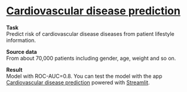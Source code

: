 # [Cardiovascular disease prediction](https://nanobelka-cardiovascular-disease-predic-cardio-streamlit-4hrfsl.streamlit.app/)

**Task**  
Predict risk of cardiovascular disease diseases from patient lifestyle information.

**Source data**  
From about 70,000 patients including gender, age, weight and so on.

**Result**  
Model with ROC-AUC=0.8. You can test the model with the app [Cardiovascular disease prediction](https://nanobelka-cardiovascular-disease-predic-cardio-streamlit-4hrfsl.streamlit.app/) powered with [Streamlit](https://streamlit.io/).
